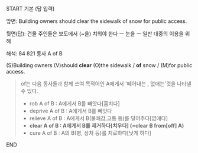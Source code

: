 START
기본 (답 입력)

앞면:
Building owners should clear the sidewalk of snow for public access.


뒷면(답):
건물 주인들은 보도에서 (~을) 치워야 한다 ㅡ 눈을 ㅡ 일반 대중의 이용을 위해


해석:
84 821 동사 A of B

(S)Building owners (V)should **clear** (O)the sidewalk / **of** snow / (M)for public access.

> of는 다음 동사들과 함께 쓰여 목적어인 A에게서 '떼어내는 , 없애는'것을 나타낼 수 있다.
> 
> - rob A of B : A에게서 B를 빼앗다[훔치다]
> - deprive A of B : A에게서 B를 빼앗다
> - relieve A of B : A에게서 B(불쾌감,고통 등)를 덜어주다[없애다]
> - **clear A of B : A에게서 B를 제거하다[치우다] (=clear B from[off] A)**
> - cure A of B : A의 B(병, 상처 등)를 치료하다[낫게 하다]
<!--ID: 1696725421268-->
END